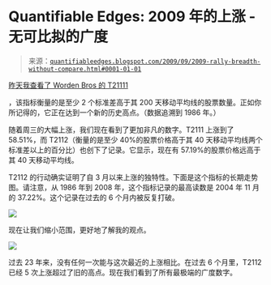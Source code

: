 <!--yml

category: 未分类

date: 2024-05-18 13:13:47

-->

# Quantifiable Edges: 2009 年的上涨 - 无可比拟的广度

> 来源：[`quantifiableedges.blogspot.com/2009/09/2009-rally-breadth-without-compare.html#0001-01-01`](http://quantifiableedges.blogspot.com/2009/09/2009-rally-breadth-without-compare.html#0001-01-01)

[昨天我查看了 Worden Bros 的 T21111](http://quantifiableedges.blogspot.com/2009/09/never-have-so-many-stocks-been-so.html)

，该指标衡量的是至少 2 个标准差高于其 200 天移动平均线的股票数量。正如你所记得的，它正在达到一个新的历史高点。（数据追溯到 1986 年。）

随着周三的大幅上涨，我们现在看到了更加非凡的数字。T2111 上涨到了 58.51%，而 T2112（衡量的是至少 40%的股票价格高于其 40 天移动平均线两个标准差以上的百分比）也创下了记录。它显示，现在有 57.19%的股票价格远高于其 40 天移动平均线。

T2112 的行动确实证明了自 3 月以来上涨的独特性。下面是这个指标的长期走势图。请注意，从 1986 年到 2008 年，这个指标记录的最高读数是 2004 年 11 月的 37.22%。这个记录在过去的 6 个月内被反复打破。

![](https://blogger.googleusercontent.com/img/b/R29vZ2xl/AVvXsEjPFXHW-7Y3BAjscolrNrU4UREmQh5vtBAiHzzxEIhyNEb4pARtO_aor5bIp40mOsgSGVfdQKyatlOT2mj8k9Rp9WNOW6s7TFzybwTEr9AmfQ1Fp20Yk4bZpgyYlJ-m10lEw4_lNKuMjeXX/s1600-h/2009-9-17+png1.png)

现在让我们缩小范围，更好地了解我的观点。

![](https://blogger.googleusercontent.com/img/b/R29vZ2xl/AVvXsEjoPMGct7rjIOEUtzARdcscioe9fOUAo2BUcg0K2nKQQ_uILTHbJsa0dh8ZSiRtJlYeXqGl2gi-EK5_vsR_63zH02atZtvPg1zWGYEPNAdtpAup4mWRifn_BWg_wLgchvvKJQcdm-DjnqSG/s1600-h/2009-9-17+png2.png)

过去 23 年来，没有任何一次能与这次最近的上涨相比。在过去 6 个月里，T2112 已经 5 次上涨超过了旧的高点。现在我们看到了所有最极端的广度数字。
